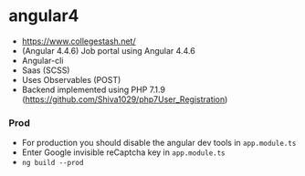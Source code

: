 # angular4
  - https://www.collegestash.net/
  - (Angular 4.4.6) Job portal using Angular 4.4.6
  - Angular-cli
  - Saas (SCSS)
  - Uses Observables (POST)
  - Backend implemented using PHP 7.1.9 (https://github.com/Shiva1029/php7User_Registration)
  
  ### Prod
  - For production you should disable the angular dev tools in `app.module.ts`
  - Enter Google invisible reCaptcha key in `app.module.ts`
  - `ng build --prod`
